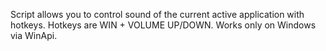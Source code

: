 Script allows you to control sound of the current active application with hotkeys.
Hotkeys are WIN + VOLUME UP/DOWN.
Works only on Windows via WinApi.